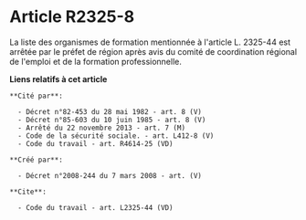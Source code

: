 # Article R2325-8

La liste des organismes de formation mentionnée à l'article L. 2325-44 est arrêtée par le préfet de région après avis du
comité de coordination régional de l'emploi et de la formation professionnelle.

**Liens relatifs à cet article**

	**Cité par**:

	  - Décret n°82-453 du 28 mai 1982 - art. 8 (V)
	  - Décret n°85-603 du 10 juin 1985 - art. 8 (V)
	  - Arrêté du 22 novembre 2013 - art. 7 (M)
	  - Code de la sécurité sociale. - art. L412-8 (V)
	  - Code du travail - art. R4614-25 (VD)

	**Créé par**:

	  - Décret n°2008-244 du 7 mars 2008 - art. (V)

	**Cite**:

	  - Code du travail - art. L2325-44 (VD)
